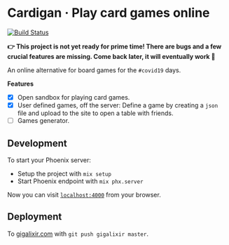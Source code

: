 # Cardigan · Play card games online

[![Build Status](https://travis-ci.com/Nagasaki45/cardigan.svg?branch=master)](https://travis-ci.com/Nagasaki45/cardigan)

**:point_right: This project is not yet ready for prime time! There are bugs and a few crucial features are missing. Come back later, it will eventually work :pray:**

An online alternative for board games for the `#covid19` days.

**Features**

- [x] Open sandbox for playing card games.
- [x] User defined games, off the server: Define a game by creating a `json` file and upload to the site to open a table with friends.
- [ ] Games generator.

## Development

To start your Phoenix server:

  * Setup the project with `mix setup`
  * Start Phoenix endpoint with `mix phx.server`

Now you can visit [`localhost:4000`](http://localhost:4000) from your browser.

## Deployment

To [gigalixir.com](https://www.gigalixir.com/) with `git push gigalixir master`.
